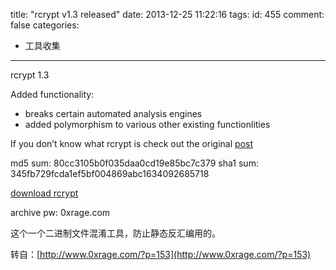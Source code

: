 title: "rcrypt v1.3 released"
date: 2013-12-25 11:22:16
tags:
id: 455
comment: false
categories:
  - 工具收集
---

rcrypt 1.3

Added functionality:
- breaks certain automated analysis engines
- added polymorphism to various other existing functionlities

If you don’t know what rcrypt is check out the original [post](http://www.0xrage.com/?p=92 "rcrypt inital release")

md5 sum: 80cc3105b0f035daa0cd19e85bc7c379
sha1 sum: 345fb729fcda1ef5bf004869abc1634092685718

[download rcrypt](http://www.0xrage.com/wp-content/uploads/2013/06/rcryptv13.rar)

archive pw: 0xrage.com

这个一个二进制文件混淆工具，防止静态反汇编用的。

转自：[http://www.0xrage.com/?p=153](http://www.0xrage.com/?p=153)